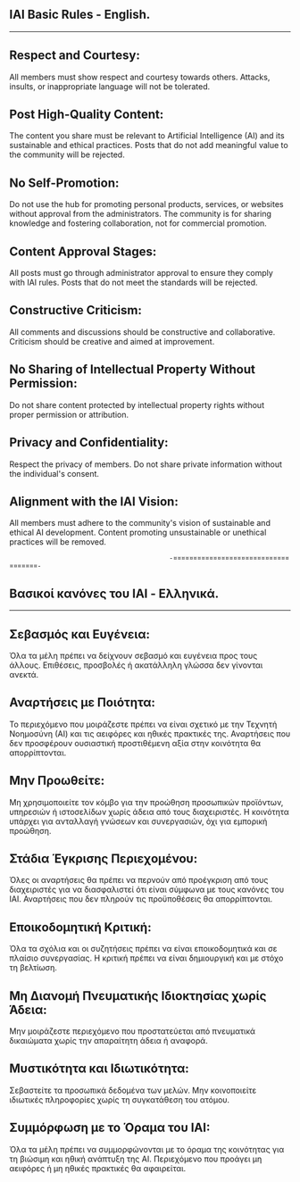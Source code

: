 IAI Basic Rules - English.
-------------------------
__________________________________________________________________________________________________________________________________________________________
  Respect and Courtesy: 
  --------------------
  All members must show respect and courtesy towards others. Attacks, insults, or inappropriate language will not be tolerated.

  Post High-Quality Content: 
  -------------------------
  The content you share must be relevant to Artificial Intelligence (AI) and its sustainable and ethical practices. 
  Posts that do not add meaningful value to the community will be rejected.

  No Self-Promotion: 
  -----------------
  Do not use the hub for promoting personal products, services, or websites without approval from the administrators. 
  The community is for sharing knowledge and fostering collaboration, not for commercial promotion.

  Content Approval Stages: 
  -----------------------
  All posts must go through administrator approval to ensure they comply with IAI rules. 
  Posts that do not meet the standards will be rejected.

  Constructive Criticism: 
  ----------------------
  All comments and discussions should be constructive and collaborative. 
  Criticism should be creative and aimed at improvement.

  No Sharing of Intellectual Property Without Permission:
  ------------------------------------------------------
  Do not share content protected by intellectual property rights without proper permission or attribution.

  Privacy and Confidentiality: 
  ---------------------------
  Respect the privacy of members. Do not share private information without the individual's consent.

  Alignment with the IAI Vision: 
  -----------------------------
  All members must adhere to the community's vision of sustainable and ethical AI development. 
  Content promoting unsustainable or unethical practices will be removed.



                                            -¤¤¤¤¤¤¤¤¤¤¤¤¤¤¤¤¤¤¤¤¤¤¤¤¤¤¤¤¤¤¤¤¤¤¤¤-



Βασικοί κανόνες του IAI - Ελληνικά.
----------------------------------
__________________________________________________________________________________________________________________________________________________________
  Σεβασμός και Ευγένεια:
  ---------------------
  Όλα τα μέλη πρέπει να δείχνουν σεβασμό και ευγένεια προς τους άλλους. Επιθέσεις, προσβολές ή ακατάλληλη γλώσσα δεν γίνονται ανεκτά.

  Αναρτήσεις με Ποιότητα:
  ----------------------
  Το περιεχόμενο που μοιράζεστε πρέπει να είναι σχετικό με την Τεχνητή Νοημοσύνη (ΑΙ) και τις αειφόρες και ηθικές πρακτικές της. 
  Αναρτήσεις που δεν προσφέρουν ουσιαστική προστιθέμενη αξία στην κοινότητα θα απορρίπτονται.

  Μην Προωθείτε: 
  -------------
  Μη χρησιμοποιείτε τον κόμβο για την προώθηση προσωπικών προϊόντων, υπηρεσιών ή ιστοσελίδων χωρίς άδεια από τους διαχειριστές. 
  Η κοινότητα υπάρχει για ανταλλαγή γνώσεων και συνεργασιών, όχι για εμπορική προώθηση.

  Στάδια Έγκρισης Περιεχομένου: 
  ----------------------------
  Όλες οι αναρτήσεις θα πρέπει να περνούν από προέγκριση από τους διαχειριστές για να διασφαλιστεί ότι είναι σύμφωνα με τους κανόνες του IAI. 
  Αναρτήσεις που δεν πληρούν τις προϋποθέσεις θα απορρίπτονται.

  Εποικοδομητική Κριτική: 
  ----------------------
  Όλα τα σχόλια και οι συζητήσεις πρέπει να είναι εποικοδομητικά και σε πλαίσιο συνεργασίας. 
  Η κριτική πρέπει να είναι δημιουργική και με στόχο τη βελτίωση.

  Μη Διανομή Πνευματικής Ιδιοκτησίας χωρίς Άδεια: 
  ----------------------------------------------
  Μην μοιράζεστε περιεχόμενο που προστατεύεται από πνευματικά δικαιώματα χωρίς την απαραίτητη άδεια ή αναφορά.

  Μυστικότητα και Ιδιωτικότητα: 
  ----------------------------
  Σεβαστείτε τα προσωπικά δεδομένα των μελών. 
  Μην κοινοποιείτε ιδιωτικές πληροφορίες χωρίς τη συγκατάθεση του ατόμου.

  Συμμόρφωση με το Όραμα του IAI: 
  ------------------------------
  Όλα τα μέλη πρέπει να συμμορφώνονται με το όραμα της κοινότητας για τη βιώσιμη και ηθική ανάπτυξη της AI. 
  Περιεχόμενο που προάγει μη αειφόρες ή μη ηθικές πρακτικές θα αφαιρείται.






